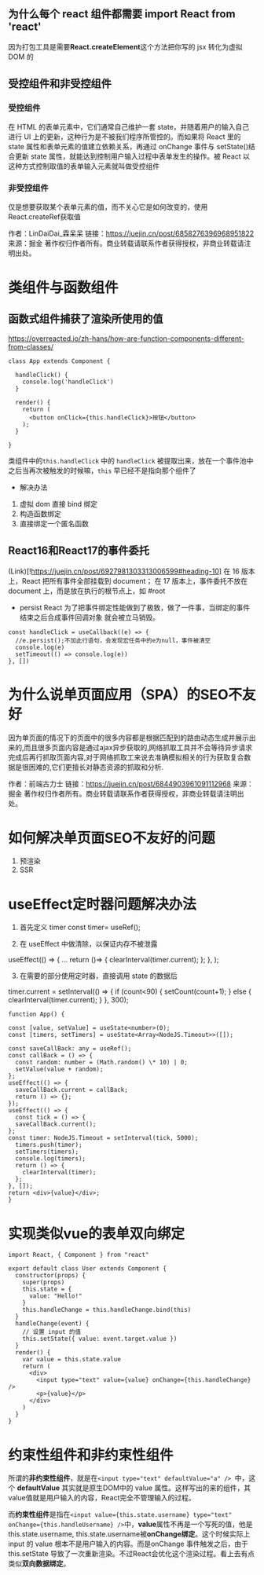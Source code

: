## 为什么每个 react 组件都需要 import React from 'react'
因为打包工具是需要**React.createElement**这个方法把你写的 jsx 转化为虚拟 DOM 的

<!-- https://zhuanlan.zhihu.com/p/92211533
 -->
## 受控组件和非受控组件
### 受控组件
在 HTML 的表单元素中，它们通常自己维护一套 state，并随着用户的输入自己进行 UI 上的更新，这种行为是不被我们程序所管控的。而如果将 React 里的 state 属性和表单元素的值建立依赖关系，再通过 onChange 事件与 setState()结合更新 state 属性，就能达到控制用户输入过程中表单发生的操作。被 React 以这种方式控制取值的表单输入元素就叫做受控组件

### 非受控组件
仅是想要获取某个表单元素的值，而不关心它是如何改变的，使用React.createRef获取值

作者：LinDaiDai\_霖呆呆
链接：https://juejin.cn/post/6858276396968951822
来源：掘金
著作权归作者所有。商业转载请联系作者获得授权，非商业转载请注明出处。


# 类组件与函数组件
## 函数式组件捕获了渲染所使用的值
https://overreacted.io/zh-hans/how-are-function-components-different-from-classes/
```
class App extends Component {

  handleClick() {
    console.log('handleClick')
  }
  
  render() {
    return (
      <button onClick={this.handleClick}>按钮</button>
    );
  }

}

```
类组件中的```this.handleClick``` 中的 ```handleClick``` 被提取出来，放在一个事件池中
之后当再次被触发的时候嘛，```this``` 早已经不是指向那个组件了

- 解决办法
1. 虚拟 dom 直接 bind 绑定
2. 构造函数绑定
3. 直接绑定一个匿名函数


## React16和React17的事件委托
(Link)[!https://juejin.cn/post/6927981303313006599#heading-10]
在 16 版本上，React 把所有事件全部挂载到 document；
在 17 版本上，事件委托不放在 document 上，而是放在执行的根节点上，如 #root

- persist
React 为了把事件绑定性能做到了极致，做了一件事，当绑定的事件结束之后合成事件回调对象 就会被立马销毁。
```
const handleClick = useCallback((e) => {
  //e.persist();不加此行语句，会发现宏任务中的e为null，事件被清空
  console.log(e)
  setTimeout(() => console.log(e))
}, [])
```

# 为什么说单页面应用（SPA）的SEO不友好
因为单页面的情况下的页面中的很多内容都是根据匹配到的路由动态生成并展示出来的,而且很多页面内容是通过ajax异步获取的,网络抓取工具并不会等待异步请求完成后再行抓取页面内容,对于网络抓取工来说去准确模拟相关的行为获取复合数据是很困难的,它们更擅长对静态资源的抓取和分析.

作者：前端古力士
链接：https://juejin.cn/post/6844903961091112968
来源：掘金
著作权归作者所有。商业转载请联系作者获得授权，非商业转载请注明出处。

# 如何解决单页面SEO不友好的问题
1. 预渲染
2. SSR

# useEffect定时器问题解决办法
1. 首先定义 timer
const timer= useRef();

2. 在 useEffect 中做清除，以保证内存不被泄露

useEffect(() => {
...
return ()=> {
clearInterval(timer.current);
};
}, );

3. 在需要的部分使用定时器，直接调用 state 的数据后

timer.current = setInterval(() => {
if (count<90) {
setCount(count+1);
} else {
clearInterval(timer.current);
}
}, 300);

```
function App() {

const [value, setValue] = useState<number>(0);
const [timers, setTimers] = useState<Array<NodeJS.Timeout>>([]);

const saveCallBack: any = useRef();
const callBack = () => {
  const random: number = (Math.random() \* 10) | 0;
  setValue(value + random);
};
useEffect(() => {
  saveCallBack.current = callBack;
  return () => {};
});
useEffect(() => {
  const tick = () => {
  saveCallBack.current();
};
const timer: NodeJS.Timeout = setInterval(tick, 5000);
  timers.push(timer);
  setTimers(timers);
  console.log(timers);
  return () => {
    clearInterval(timer);
  };
}, []);
return <div>{value}</div>;
}
```

# 实现类似vue的表单双向绑定
```
import React, { Component } from "react"

export default class User extends Component {
  constructor(props) {
    super(props)
    this.state = {
      value: "Hello!"
    }
    this.handleChange = this.handleChange.bind(this)
  }
  handleChange(event) {
    // 设置 input 的值
    this.setState({ value: event.target.value })
  }
  render() {
    var value = this.state.value
    return (
      <div>
        <input type="text" value={value} onChange={this.handleChange} />
        <p>{value}</p>
      </div>
    )
  }
}
```

# 约束性组件和非约束性组件
所谓的**非约束性组件**，就是在```<input type="text" defaultValue="a" /> ```中，这个 **defaultValue** 其实就是原生DOM中的 value 属性。这样写出的来的组件，其value值就是用户输入的内容，React完全不管理输入的过程。

而**约束性组件**是指在```<input value={this.state.username} type="text" onChange={this.handleUsername} />```中，**value**属性不再是一个写死的值，他是 this.state.username, this.state.username被**onChange绑定**。这个时候实际上 input 的 value 根本不是用户输入的内容。而是onChange 事件触发之后，由于 this.setState 导致了一次重新渲染。不过React会优化这个渲染过程。看上去有点类似**双向数据绑定**。